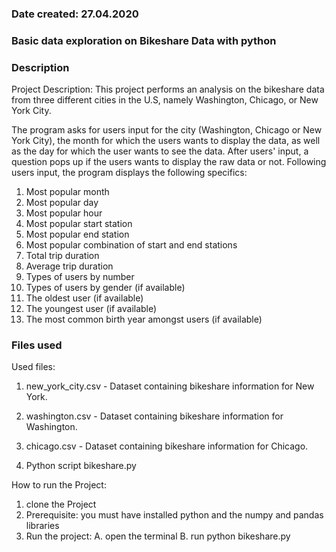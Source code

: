 ### Date created: 27.04.2020

### Basic data exploration on Bikeshare Data with python



### Description
Project Description:
This project performs an analysis on the bikeshare data from three different cities in the U.S,
namely Washington, Chicago, or New York City.

The program asks for users input for the city (Washington, Chicago or New York City), the month
for which the users wants to display the data, as well as the day for which the user wants to see the data.
After users' input, a question pops up if the users wants to display the raw data or not.
Following users input, the program displays the following specifics:

1. Most popular month
2. Most popular day
3. Most popular hour
4. Most popular start station
5. Most popular end station
6. Most popular combination of start and end stations
7. Total trip duration
8. Average trip duration
9. Types of users by number
10. Types of users by gender (if available)
11. The oldest user (if available)
12. The youngest user (if available)
13. The most common birth year amongst users (if available)



### Files used

Used files:

1. new_york_city.csv - Dataset containing  bikeshare information for New York.

2. washington.csv - Dataset containing bikeshare information for Washington.

3. chicago.csv - Dataset containing bikeshare information for Chicago.

4. Python script bikeshare.py

How to run the Project:

1. clone the Project
2. Prerequisite: you must have installed python and the numpy and pandas libraries
3. Run the project:
    A. open the terminal
    B. run python bikeshare.py
